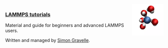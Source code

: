 <a href="https://github.com/simongravelle">
  <img src="https://raw.githubusercontent.com/simongravelle/simongravelle/main/webp/dancingmolecules.webp" align="right" width="20%"/>
</a>

### [LAMMPS tutorials](https://lammpstutorials.github.io/)

Material and guide for beginners and advanced LAMMPS users.

Written and managed by [Simon Gravelle](https://github.com/simongravelle).
